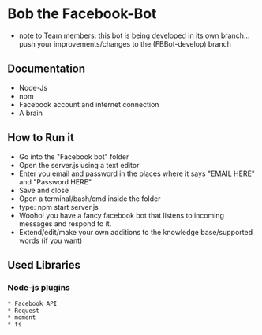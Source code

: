 Bob the Facebook-Bot
================
* note to Team members: this bot is being developed in its own branch... push your improvements/changes to the (FBBot-develop) branch

## Documentation
* Node-Js
* npm
* Facebook account and internet connection
* A brain

## How to Run it
* Go into the "Facebook bot" folder
* Open the server.js using a text editor
* Enter you email and password in the places where it says "EMAIL HERE" and "Password HERE"
* Save and close
* Open a terminal/bash/cmd inside the folder
* type: npm start server.js
* Wooho! you have a fancy facebook bot that listens to incoming messages and respond to it.
* Extend/edit/make your own additions to the knowledge base/supported words (if you want)


## Used Libraries
### Node-js plugins
	* Facebook API
	* Request
	* moment
	* fs
